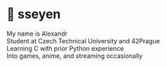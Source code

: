 # 👾 sseyen
My name is Alexandr<br>Student at Czech Technical University and 42Prague<br>Learning C with prior Python experience<br>Into games, anime, and streaming occasionally
